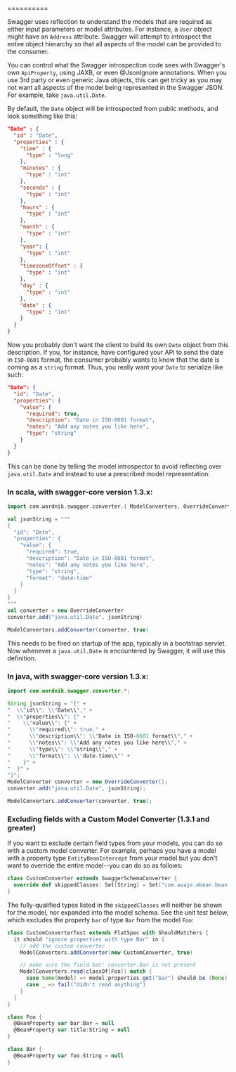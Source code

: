 ==========

Swagger uses reflection to understand the models that are required as either input parameters or model attributes.  For instance, a `User` object might have an `Address` attribute.  Swagger will attempt to introspect the entire object hierarchy so that all aspects of the model can be provided to the consumer.

You can control what the Swagger introspection code sees with Swagger's own `ApiProperty`, using JAXB, or even @JsonIgnore annotations.  When you use 3rd party or even generic Java objects, this can get tricky as you may not want all aspects of the model being represented in the Swagger JSON.  For example, take `java.util.Date`.

By default, the `Date` object will be introspected from public methods, and look something like this:

```json
"Date" : {
  "id" : "Date",
  "properties" : {
    "time" : {
      "type" : "long"
    },
    "minutes" : {
      "type" : "int"
    },
    "seconds" : {
      "type" : "int"
    },
    "hours" : {
      "type" : "int"
    },
    "month" : {
      "type" : "int"
    },
    "year": {
      "type" : "int"
    },
    "timezoneOffset" : {
      "type" : "int"
    },
    "day" : {
      "type" : "int"
    },
    "date" : {
      "type" : "int"
    }
  }
}
```

Now you probably don't want the client to build its own `Date` object from this description.  If you, for instance, have configured your API to send the date in `ISO-8601` format, the consumer probably wants to know that the date is coming as a `string` format.  Thus, you really want your `Date` to serialize like such:

```json
"Date": {
  "id": "Date",
  "properties": {
    "value": {
      "required": true,
      "description": "Date in ISO-8601 format",
      "notes": "Add any notes you like here",
      "type": "string"
    }
  }
}
```

This can be done by telling the model introspector to avoid reflecting over `java.util.Date` and instead to use a prescribed model representation:

### In scala, with swagger-core version 1.3.x:

```scala
import com.wordnik.swagger.converter.{ ModelConverters, OverrideConverter }

val jsonString = """
{
  "id": "Date",
  "properties": {
    "value": {
      "required": true,
      "description": "Date in ISO-8601 format",
      "notes": "Add any notes you like here",
      "type": "string",
      "format": "date-time"
    }
  }
}
"""
val converter = new OverrideConverter
converter.add("java.util.Date", jsonString)

ModelConverters.addConverter(converter, true)

```

This needs to be fired on startup of the app, typically in a bootstrap servlet.  Now whenever a `java.util.Date` is encountered by Swagger, it will use this definition.

### In java, with swagger-core version 1.3.x:

```java
import com.wordnik.swagger.converter.*;

String jsonString = "{" +
"  \\"id\\": \\"Date\\"," +
"  \\"properties\\": {" +
"    \\"value\\": {" +
"      \\"required\\": true," +
"      \\"description\\": \\"Date in ISO-8601 format\\"," +
"      \\"notes\\": \\"Add any notes you like here\\"," +
"      \\"type\\": \\"string\\"," +
"      \\"format\\": \\"date-time\\"" +
"    }" +
"  }" +
"}";
ModelConverter converter = new OverrideConverter();
converter.add("java.util.Date", jsonString);

ModelConverters.addConverter(converter, true);
```

### Excluding fields with a Custom Model Converter (1.3.1 and greater)
If you want to exclude certain field types from your models, you can do so with a custom model converter.  For example, perhaps you have a model with a property type `EntityBeanIntercept` from your model but you don't want to override the entire model--you can do so as follows:

```scala
class CustomConverter extends SwaggerSchemaConverter {
  override def skippedClasses: Set[String] = Set("com.avaje.ebean.bean.EntityBeanIntercept")
}
```

The fully-qualified types listed in the `skippedClasses` will neither be shown for the model, nor expanded into the model schema.  See the unit test below, which excludes the property `bar` of type `Bar` from the model `Foo`:

```scala
class CustomConverterTest extends FlatSpec with ShouldMatchers {
  it should "ignore properties with type Bar" in {
    // add the custom converter
    ModelConverters.addConverter(new CustomConverter, true)

    // make sure the field bar: converter.Bar is not present
    ModelConverters.read(classOf[Foo]) match {
      case Some(model) => model.properties.get("bar") should be (None)
      case _ => fail("didn't read anything")
    }
  }
}

class Foo {
  @BeanProperty var bar:Bar = null
  @BeanProperty var title:String = null
}

class Bar {
  @BeanProperty var foo:String = null
}
```